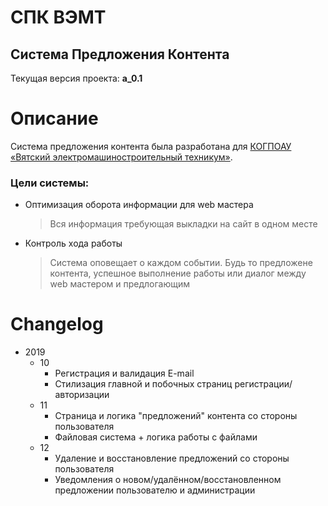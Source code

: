# СПК ВЭМТ

## Система Предложения Контента

Текущая версия проекта: <strong>a_0.1</strong>

# Описание
Система предложения контента была разработана для [КОГПОАУ «Вятский электромашиностроительный техникум»](https://vemst.ru/).

### Цели системы:
 
- Оптимизация оборота информации для web мастера
    >Вся информация требующая выкладки на сайт в одном месте

- Контроль хода работы
    > Система оповещает о каждом событии. Будь то предложене контента, успешное выполнение работы или диалог между web мастером и предлогающим

# Changelog

- 2019
  - 10
    - Регистрация и валидация E-mail
    - Стилизация главной и побочных страниц регистрации/авторизации
  - 11
    - Страница и логика "предложений" контента со стороны пользователя
    - Файловая система + логика работы с файлами
  - 12
    - Удаление и восстановление предложений со стороны пользователя
    - Уведомления о новом/удалённом/восстановленном предложении пользователю и администрации
